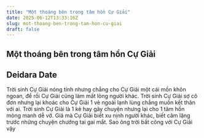 ```yaml
---
title: "Một thoáng bên trong tâm hồn Cự Giải"
date: 2025-06-12T13:33:16Z
slug: mot-thoang-ben-trong-tam-hon-cu-giai
draft: false
---
```


## Một thoáng bên trong tâm hồn Cự Giải

## Deidara Date

Trời sinh Cự Giải nóng tính nhưng chẳng cho Cự Giải một cái mồn khôn ngoan, để rồi Cự Giải cũng làm mất lòng người khác. Trời sinh Cự Giải sợ cô đơn nhưng lại khoác cho Cự Giải 1 vẻ ngoài lạnh lùng chẳng muốn kết thân với ai. Trời sinh Cự Giải là 1 kẻ hay gây chuyện nhưng lại cho 1 tâm hồn mỏng manh dễ vỡ. Giá mà Cự Giải biết xu nịnh người khác, biết câm lặng trước những chuyện chướng tai gai mắt. Sao ông trời bất công với Cự Giải vậy